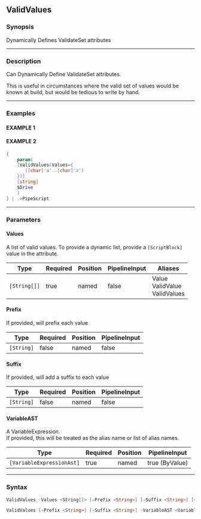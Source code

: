 ValidValues
-----------




### Synopsis
Dynamically Defines ValidateSet attributes



---


### Description

Can Dynamically Define ValidateSet attributes.

This is useful in circumstances where the valid set of values would be known at build, but would be tedious to write by hand.



---


### Examples
#### EXAMPLE 1

#### EXAMPLE 2
```PowerShell
{
    param(
    [ValidValues(Values={
       ([char]'a'..[char]'z')
    })]
    [string]
    $Drive
    )
} | .>PipeScript
```



---


### Parameters
#### **Values**

A list of valid values.
To provide a dynamic list, provide a `[ScriptBlock]` value in the attribute.






|Type        |Required|Position|PipelineInput|Aliases                             |
|------------|--------|--------|-------------|------------------------------------|
|`[String[]]`|true    |named   |false        |Value<br/>ValidValue<br/>ValidValues|



#### **Prefix**

If provided, will prefix each value






|Type      |Required|Position|PipelineInput|
|----------|--------|--------|-------------|
|`[String]`|false   |named   |false        |



#### **Suffix**

If provided, will add a suffix to each value






|Type      |Required|Position|PipelineInput|
|----------|--------|--------|-------------|
|`[String]`|false   |named   |false        |



#### **VariableAST**

A VariableExpression.  
If provided, this will be treated as the alias name or list of alias names.






|Type                     |Required|Position|PipelineInput |
|-------------------------|--------|--------|--------------|
|`[VariableExpressionAst]`|true    |named   |true (ByValue)|





---


### Syntax
```PowerShell
ValidValues -Values <String[]> [-Prefix <String>] [-Suffix <String>] [<CommonParameters>]
```
```PowerShell
ValidValues [-Prefix <String>] [-Suffix <String>] -VariableAST <VariableExpressionAst> [<CommonParameters>]
```
